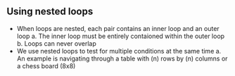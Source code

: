 ## Using nested loops

-   When loops are nested, each pair contains an inner loop and an outer loop
    a. The inner loop must be entirely contaioned within the outer loop
    b. Loops can never overlap
-   We use nested loops to test for multiple conditions at the same time
    a. An example is navigating through a table with (n) rows by (n) columns or a chess board (8x8)
